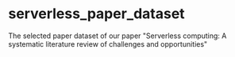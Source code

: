 # serverless_paper_dataset

The selected paper dataset of our paper "Serverless computing: A systematic literature review of challenges and
opportunities"

